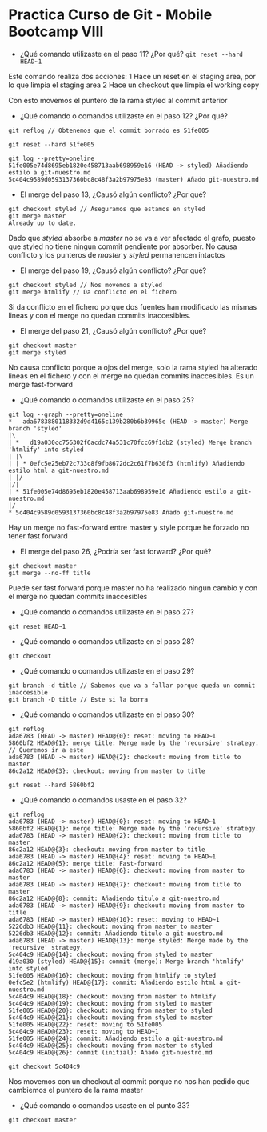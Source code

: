 # Practica Curso de Git - Mobile Bootcamp VIII

* ¿Qué comando utilizaste en el paso 11? ¿Por qué? 
 `git reset --hard HEAD~1`
 
 Este comando realiza dos acciones:
 1 Hace un reset en el staging area, por lo que limpia el staging area 
 2 Hace un checkout que limpia el working copy
 
 Con esto movemos el puntero de la rama styled al commit anterior
 
* ¿Qué comando o comandos utilizaste en el paso 12? ¿Por qué?
```
git reflog // Obtenemos que el commit borrado es 51fe005

git reset --hard 51fe005

git log --pretty=oneline
51fe005e74d8695eb1820e458713aab698959e16 (HEAD -> styled) Añadiendo estilo a git-nuestro.md
5c404c9589d0593137360bc8c48f3a2b97975e83 (master) Añado git-nuestro.md
```

* El merge del paso 13, ¿Causó algún conflicto? ¿Por qué?
```
git checkout styled // Aseguramos que estamos en styled
git merge master
Already up to date.
```
Dado que *styled* absorbe a *master* no se va a ver afectado el grafo, puesto que styled no tiene ningun commit pendiente por absorber. No causa conflicto y los punteros de *master* y *styled* permanencen intactos

* El merge del paso 19, ¿Causó algún conflicto? ¿Por qué?
```
git checkout styled // Nos movemos a styled
git merge htmlify // Da conflicto en el fichero
```
Si da conflicto en el fichero porque dos fuentes han modificado las mismas lineas y con el merge no quedan commits inaccesibles.

* El merge del paso 21, ¿Causó algún conflicto? ¿Por qué?
```
git checkout master
git merge styled
```
No causa conflicto porque a ojos del merge, solo la rama styled ha alterado lineas en el fichero y con el merge no quedan commits inaccesibles. Es un merge fast-forward

* ¿Qué comando o comandos utilizaste en el paso 25?
```
git log --graph --pretty=oneline
*   ada6783880118332d9d4165c139b280b6b39965e (HEAD -> master) Merge branch 'styled'
|\  
| *   d19a030cc756302f6acdc74a531c70fcc69f1db2 (styled) Merge branch 'htmlify' into styled
| |\  
| | * 0efc5e25eb72c733c8f9fb8672dc2c61f7b630f3 (htmlify) Añadiendo estilo html a git-nuestro.md
| |/  
|/|   
| * 51fe005e74d8695eb1820e458713aab698959e16 Añadiendo estilo a git-nuestro.md
|/  
* 5c404c9589d0593137360bc8c48f3a2b97975e83 Añado git-nuestro.md
```
Hay un merge no fast-forward entre master y style porque he forzado no tener fast forward

* El merge del paso 26, ¿Podría ser fast forward? ¿Por qué?
```
git checkout master
git merge --no-ff title
```

Puede ser fast forward porque master no ha realizado ningun cambio y con el merge no quedan commits inaccesibles

* ¿Qué comando o comandos utilizaste en el paso 27?
```
git reset HEAD~1
```

* ¿Qué comando o comandos utilizaste en el paso 28?
```
git checkout
```

* ¿Qué comando o comandos utilizaste en el paso 29?
```
git branch -d title // Sabemos que va a fallar porque queda un commit inaccesible
git branch -D title // Este si la borra
```


* ¿Qué comando o comandos utilizaste en el paso 30?

```
git reflog
ada6783 (HEAD -> master) HEAD@{0}: reset: moving to HEAD~1
5860bf2 HEAD@{1}: merge title: Merge made by the 'recursive' strategy. // Queremos ir a este
ada6783 (HEAD -> master) HEAD@{2}: checkout: moving from title to master
86c2a12 HEAD@{3}: checkout: moving from master to title 

git reset --hard 5860bf2
```

* ¿Qué comando o comandos usaste en el paso 32?

```
git reflog
ada6783 (HEAD -> master) HEAD@{0}: reset: moving to HEAD~1
5860bf2 HEAD@{1}: merge title: Merge made by the 'recursive' strategy.
ada6783 (HEAD -> master) HEAD@{2}: checkout: moving from title to master
86c2a12 HEAD@{3}: checkout: moving from master to title
ada6783 (HEAD -> master) HEAD@{4}: reset: moving to HEAD~1
86c2a12 HEAD@{5}: merge title: Fast-forward
ada6783 (HEAD -> master) HEAD@{6}: checkout: moving from master to master
ada6783 (HEAD -> master) HEAD@{7}: checkout: moving from title to master
86c2a12 HEAD@{8}: commit: Añadiendo titulo a git-nuestro.md
ada6783 (HEAD -> master) HEAD@{9}: checkout: moving from master to title
ada6783 (HEAD -> master) HEAD@{10}: reset: moving to HEAD~1
5226db3 HEAD@{11}: checkout: moving from master to master
5226db3 HEAD@{12}: commit: Añadiendo titulo a git-nuestro.md
ada6783 (HEAD -> master) HEAD@{13}: merge styled: Merge made by the 'recursive' strategy.
5c404c9 HEAD@{14}: checkout: moving from styled to master
d19a030 (styled) HEAD@{15}: commit (merge): Merge branch 'htmlify' into styled
51fe005 HEAD@{16}: checkout: moving from htmlify to styled
0efc5e2 (htmlify) HEAD@{17}: commit: Añadiendo estilo html a git-nuestro.md
5c404c9 HEAD@{18}: checkout: moving from master to htmlify
5c404c9 HEAD@{19}: checkout: moving from styled to master
51fe005 HEAD@{20}: checkout: moving from master to styled
5c404c9 HEAD@{21}: checkout: moving from styled to master
51fe005 HEAD@{22}: reset: moving to 51fe005
5c404c9 HEAD@{23}: reset: moving to HEAD~1
51fe005 HEAD@{24}: commit: Añadiendo estilo a git-nuestro.md
5c404c9 HEAD@{25}: checkout: moving from master to styled
5c404c9 HEAD@{26}: commit (initial): Añado git-nuestro.md

git checkout 5c404c9
```
Nos movemos con un checkout al commit porque no nos han pedido que cambiemos el puntero de la rama master

* ¿Qué comando o comandos usaste en el punto 33?
```
git checkout master
```

